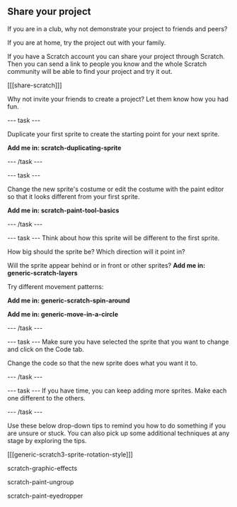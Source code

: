 ## Share your project

If you are in a club, why not demonstrate your project to friends and peers?

If you are at home, try the project out with your family. 

If you have a Scratch account you can share your project through Scratch. Then you can send a link to people you know and the whole Scratch community will be able to find your project and try it out.

[[[share-scratch]]]

Why not invite your friends to create a project? Let them know how you had fun.

--- task ---

Duplicate your first sprite to create the starting point for your next sprite.

**Add me in: scratch-duplicating-sprite**

--- /task ---

--- task ---

Change the new sprite's costume or edit the costume with the paint editor so that it looks different from your first sprite. 

**Add me in: scratch-paint-tool-basics**


--- /task ---

--- task ---
Think about how this sprite will be different to the first sprite. 

How big should the sprite be? 
Which direction will it point in?

Will the sprite appear behind or in front or other sprites?
**Add me in: generic-scratch-layers**

Try different movement patterns: 

**Add me in: generic-scratch-spin-around**

**Add me in: generic-move-in-a-circle**

--- /task ---


--- task ---
Make sure you have selected the sprite that you want to change and click on the Code tab.

Change the code so that the new sprite does what you want it to.

--- /task ---

--- task ---
If you have time, you can keep adding more sprites. Make each one different to the others. 

--- /task ---

Use these below drop-down tips to remind you how to do something if you are unsure or stuck. You can also pick up some additional techniques at any stage by exploring the tips.

[[[generic-scratch3-sprite-rotation-style]]]


scratch-graphic-effects

scratch-paint-ungroup

scratch-paint-eyedropper

